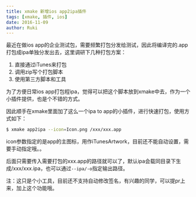```yaml
---
title: xmake 新增ios app2ipa插件
tags: [xmake, 插件, ios]
date: 2016-11-09
author: Ruki
---
```


最近在做ios app的企业测试包，需要频繁打包分发给测试，因此将编译完的.app打包成ipa单独分发出去，这里调研下几种打包方案：

1. 直接通过iTunes来打包
2. 调用zip写个打包脚本
3. 使用第三方脚本和工具

为了方便日常ios app打包程ipa，觉得可以把这个脚本放到xmake中去，作为一个小插件提供，也是个不错的方式。

因此顺手在xmake里面加了这么一个ipa to app的小插件，进行快速打包，使用方式如下：

```bash
$ xmake app2ipa --icon=Icon.png /xxx/xxx.app
```

icon参数指定的是app的主图标，用作iTunesArtwork，目前还不能自动设置，需要手动指定哦。。

后面只需要传入需要打包的xxx.app的路径就可以了，默认ipa会载同目录下生成/xxx/xxx.ipa，也可以通过`--ipa/-o`指定输出路径。

注：这只是个小工具，目前还不支持自动修改签名，有兴趣的同学，可以提pr上来，加上这个功能哦。